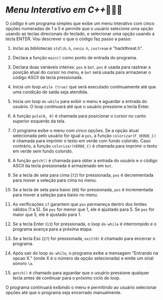 # <i> Menu Interativo em C++</i>👨🏻‍💻

O código é um programa simples que exibe um menu interativo com cinco opções numeradas de 1 a 5 e permite que o usuário selecione uma opção usando as teclas direcionais do teclado, e selecionar uma opção usando a tecla ENTER. Vou descrever o que o código faz passo a passo:

1. Inclui as bibliotecas `stdlib.h`, `conio.h`, `iostream` e "hackthreat.h".

2. Declara a função `main()` como ponto de entrada do programa.

3. Declara duas variáveis inteiras: `pos` e `bot`. `pos` é usada para rastrear a posição atual do cursor no menu, e `bot` será usada para armazenar o código ASCII da tecla pressionada.

4. Inicia um loop `while (true)` que será executado continuamente até que uma condição de saída seja atendida.

5. Inicia um loop `do-while` para exibir o menu e aguardar a entrada do usuário. O loop continuará até que o usuário pressione a tecla Enter.

6. A função `pula(0, 0)` é chamada para posicionar o cursor no canto superior esquerdo da tela.

7. O programa exibe o menu com cinco opções. Se a opção atual selecionada pelo usuário for igual a `pos`, a função `colorizar(F_VERDE_C)` é chamada para imprimir o texto em verde com fundo colorido. Caso contrário, a função `colorizar(VERDE_C)` é chamada para imprimir o texto em verde sem fundo colorido.

8. A função `getch()` é chamada para obter a entrada do usuário e o código ASCII da tecla pressionada é armazenado em `bot`.

9. Se a tecla de seta para cima (`72`) for pressionada, `pos` é decrementada para mover a seleção para cima no menu.

10. Se a tecla de seta para baixo (`80`) for pressionada, `pos` é incrementada para mover a seleção para baixo no menu.

11. As verificações `if` garantem que `pos` permaneça dentro dos limites válidos (1 a 5). Se `pos` for menor que 1, ele é ajustado para 5. Se `pos` for maior que 5, ele é ajustado para 1.

12. Se a tecla Enter (`13`) for pressionada, o loop `do-while` é interrompido e o programa avança para a próxima etapa.

13. Se a tecla Esc (`27`) for pressionada, `exit(0)` é chamado para encerrar o programa.

14. Após sair do loop `do-while`, o programa exibe a mensagem "Entrando na opcao X." (onde X é o número da opção selecionada) e emite um sinal sonoro `\a`.

15. `getch()` é chamado para aguardar que o usuário pressione qualquer tecla antes de continuar para o próximo ciclo do loop.

O programa continuará exibindo o menu e permitindo ao usuário selecionar opções até que o programa seja encerrado manualmente.
